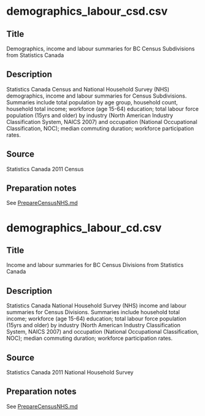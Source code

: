 # demographics_labour_csd.csv

## Title
Demographics, income and labour summaries for BC Census Subdivisions from Statistics Canada

## Description
Statistics Canada Census and National Household Survey (NHS) demographics, income and labour summaries for Census Subdivisions.  Summaries include total population by age group, household count, household total income; workforce (age 15-64) education; total labour force population (15yrs and older) by industry (North American Industry Classification System, NAICS 2007) and occupation (National Occupational Classification, NOC); median commuting duration; workforce participation rates.

## Source
Statistics Canada 2011 Census

## Preparation notes
See [PrepareCensusNHS.md](PrepareCensusNHS.md)


# demographics_labour_cd.csv

## Title
Income and labour summaries for BC Census Divisions from Statistics Canada

## Description
Statistics Canada National Household Survey (NHS) income and labour summaries for Census Divisions.  Summaries include household total income; workforce (age 15-64) education; total labour force population (15yrs and older) by industry (North American Industry Classification System, NAICS 2007) and occupation (National Occupational Classification, NOC); median commuting duration; workforce participation rates.

## Source
Statistics Canada 2011 National Household Survey

## Preparation notes
See [PrepareCensusNHS.md](PrepareCensusNHS.md)
